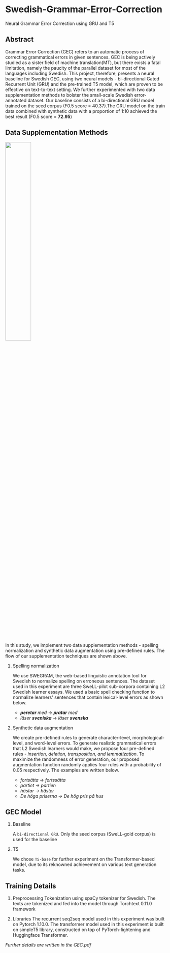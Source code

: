 # Swedish-Grammar-Error-Correction
Neural Grammar Error Correction using GRU and T5

## Abstract 
Grammar Error Correction (GEC) refers to an automatic process of correcting grammatical errors in given sentences. GEC is being actively studied as a sister field of machine translation(MT), but there exists a fatal limitation, namely the paucity of the parallel dataset for most of the languages including Swedish. This project, therefore, presents a neural baseline for Swedish GEC, using two neural models - bi-directional Gated Recurrent Unit (GRU) and the pre-trained T5 model, which are proven to be effective on text-to-text setting. We further experimented with two data supplementation methods to bolster the small-scale Swedish error-annotated dataset. Our baseline consists of a bi-directional GRU model trained on the seed corpus (F0.5 score = 40.37).The GRU model on the train data combined with synthetic data with a proportion of 1:10 achieved the best result (F0.5 score = __72.95__)

## Data Supplementation Methods
<img src = "https://user-images.githubusercontent.com/77832890/152796450-42e28a93-b10e-4965-81fb-54033e57f55a.jpg" width=40% height=40%>

In this study, we implement two data supplementation methods - spelling normalization and synthetic data augmentation using pre-defined rules. The flow of our supplementation techniques are shown above. 

1. Spelling normalization 


    We use SWEGRAM, the web-based linguistic annotation tool for Swedish to normalize spelling on erroneous sentences. The dataset used in this experiment are three SweLL-pilot sub-corpora containing L2 Swedish learner essays. We used a basic spell checking function to normalize learners' sentences that contain lexical-level errors as shown below.
    
      + ___peretar__ med_ -> ___pratar__ med_
      + _läser __sveniska___ -> _läser __svenska___

2. Synthetic data augmentation

    We create pre-defined rules to generate character-level, morphological-level, and word-level errors. To generate realistic grammatical errors that L2 Swedish learners would make, we propose four pre-defined rules - _insertion, deletion, transposition, and lemmatization_. To maximize the randomness of error generation, our proposed augmentation function randomly applies four rules with a probability of 0.05 respectively. The examples are written below. 
    
    + _fortsätta_ -> _fortssätta_
    + _partiet -> partien_
    + _hästar -> häster_
    + _De höga priserna -> De hög pris på hus_


## GEC Model
1. Baseline

    A ```bi-directional GRU```. Only the seed corpus (SweLL-gold corpus) is used for the baseline
    
2. T5
  
   We chose ```T5-base``` for further experiment on the Transformer-based model, due to its reknowned achievement on various text generation tasks. 

## Training Details
1. Preprocessing
    Tokenization using spaCy tokenizer for Swedish. The texts are tokenized and fed into the model through Torchtext 0.11.0 framework
    
2. Libraries
    The recurrent seq2seq model used in this experiment was built on Pytorch 1.10.0. The transformer model used in this experiment is built on simpleT5 library, constructed on top of PyTorch-lightening and Huggingface Transformer. 

    
_Further details are written in the GEC.pdf_

